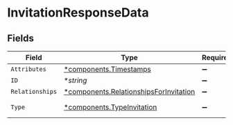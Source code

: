 # InvitationResponseData


## Fields

| Field                                                                                           | Type                                                                                            | Required                                                                                        | Description                                                                                     | Example                                                                                         |
| ----------------------------------------------------------------------------------------------- | ----------------------------------------------------------------------------------------------- | ----------------------------------------------------------------------------------------------- | ----------------------------------------------------------------------------------------------- | ----------------------------------------------------------------------------------------------- |
| `Attributes`                                                                                    | [*components.Timestamps](../../models/components/timestamps.md)                                 | :heavy_minus_sign:                                                                              | N/A                                                                                             |                                                                                                 |
| `ID`                                                                                            | **string*                                                                                       | :heavy_minus_sign:                                                                              | N/A                                                                                             | 3krg2uUGZzb2W9Euo4moOY                                                                          |
| `Relationships`                                                                                 | [*components.RelationshipsForInvitation](../../models/components/relationshipsforinvitation.md) | :heavy_minus_sign:                                                                              | N/A                                                                                             |                                                                                                 |
| `Type`                                                                                          | [*components.TypeInvitation](../../models/components/typeinvitation.md)                         | :heavy_minus_sign:                                                                              | Resource type                                                                                   |                                                                                                 |